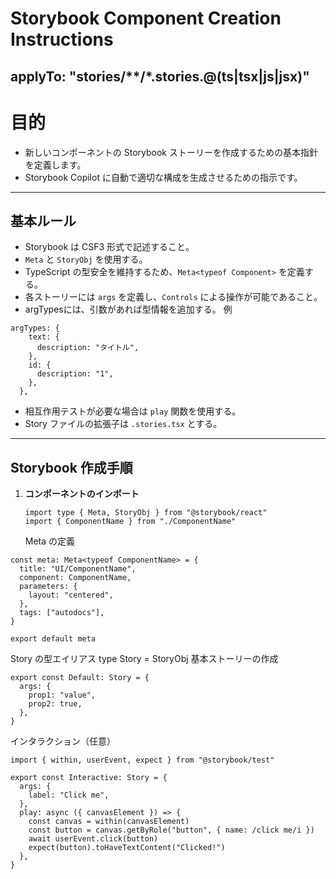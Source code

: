 # Storybook Component Creation Instructions

## applyTo: "stories/**/*.stories.@(ts|tsx|js|jsx)"

# 目的
- 新しいコンポーネントの Storybook ストーリーを作成するための基本指針を定義します。
- Storybook Copilot に自動で適切な構成を生成させるための指示です。

---

## 基本ルール

- Storybook は CSF3 形式で記述すること。
- `Meta` と `StoryObj` を使用する。
- TypeScript の型安全を維持するため、`Meta<typeof Component>` を定義する。
- 各ストーリーには `args` を定義し、`Controls` による操作が可能であること。
- argTypesには、引数があれば型情報を追加する。
例
```tsx
argTypes: {
    text: {
      description: "タイトル",
    },
    id: {
      description: "1",
    },
  },
```
- 相互作用テストが必要な場合は `play` 関数を使用する。
- Story ファイルの拡張子は `.stories.tsx` とする。

---

## Storybook 作成手順

1. **コンポーネントのインポート**
   ```tsx
   import type { Meta, StoryObj } from "@storybook/react"
   import { ComponentName } from "./ComponentName"
   ```
   Meta の定義

```tsx
const meta: Meta<typeof ComponentName> = {
  title: "UI/ComponentName",
  component: ComponentName,
  parameters: {
    layout: "centered",
  },
  tags: ["autodocs"],
}

export default meta
```
Story の型エイリアス
type Story = StoryObj<typeof ComponentName>
基本ストーリーの作成

```tsx
export const Default: Story = {
  args: {
    prop1: "value",
    prop2: true,
  },
}
```
インタラクション（任意）

```tsx
import { within, userEvent, expect } from "@storybook/test"

export const Interactive: Story = {
  args: {
    label: "Click me",
  },
  play: async ({ canvasElement }) => {
    const canvas = within(canvasElement)
    const button = canvas.getByRole("button", { name: /click me/i })
    await userEvent.click(button)
    expect(button).toHaveTextContent("Clicked!")
  },
}